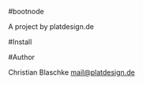 #bootnode

A project by platdesign.de


#Install






#Author

Christian Blaschke <mail@platdesign.de>
